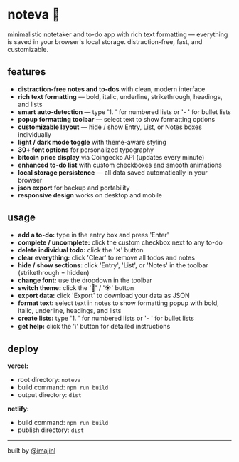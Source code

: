 # noteva 🦋

minimalistic notetaker and to-do app with rich text formatting — everything is saved in your browser's local storage. distraction-free, fast, and customizable.

## features
- **distraction-free notes and to-dos** with clean, modern interface
- **rich text formatting** — bold, italic, underline, strikethrough, headings, and lists
- **smart auto-detection** — type '1. ' for numbered lists or '- ' for bullet lists
- **popup formatting toolbar** — select text to show formatting options
- **customizable layout** — hide / show Entry, List, or Notes boxes individually
- **light / dark mode toggle** with theme-aware styling
- **30+ font options** for personalized typography
- **bitcoin price display** via Coingecko API (updates every minute)
- **enhanced to-do list** with custom checkboxes and smooth animations
- **local storage persistence** — all data saved automatically in your browser
- **json export** for backup and portability
- **responsive design** works on desktop and mobile

## usage
- **add a to-do:** type in the entry box and press 'Enter'
- **complete / uncomplete:** click the custom checkbox next to any to-do
- **delete individual todo:** click the '✕' button
- **clear everything:** click 'Clear' to remove all todos and notes
- **hide / show sections:** click 'Entry', 'List', or 'Notes' in the toolbar (strikethrough = hidden)
- **change font:** use the dropdown in the toolbar
- **switch theme:** click the '🌙' / '☀️' button
- **export data:** click 'Export' to download your data as JSON
- **format text:** select text in notes to show formatting popup with bold, italic, underline, headings, and lists
- **create lists:** type '1. ' for numbered lists or '- ' for bullet lists
- **get help:** click the 'ℹ️' button for detailed instructions

## deploy
**vercel:**
- root directory: `noteva`
- build command: `npm run build`
- output directory: `dist`

**netlify:**
- build command: `npm run build`
- publish directory: `dist`

---

built by [@imajinl](https://t.me/imajinl) 
